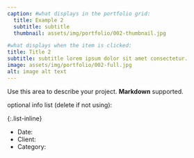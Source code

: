 ```yaml
---
caption: #what displays in the portfolio grid:
  title: Example 2
  subtitle: subtitle
  thumbnail: assets/img/portfolio/002-thumbnail.jpg

#what displays when the item is clicked:
title: Title 2
subtitle: subtitle lorem ipsum dolor sit amet consectetur.
image: assets/img/portfolio/002-full.jpg
alt: image alt text
---
```


Use this area to describe your project. **Markdown** supported.

optional info list (delete if not using):

{:.list-inline}

- Date:
- Client:
- Category:
